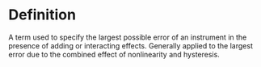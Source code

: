 # Definition

A term used to specify the largest possible error of an instrument in
the presence of adding or interacting effects. Generally applied to the
largest error due to the combined effect of nonlinearity and hysteresis.
